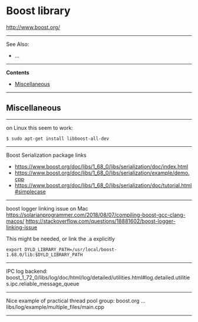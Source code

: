 # Boost library

http://www.boost.org/

---

See Also:

- ...

---

**Contents**

- [Miscellaneous](Boost.md#miscellaneous)

---

## Miscellaneous

---

on Linux this seem to work:

    $ sudo apt-get install libboost-all-dev

---

Boost Serialization package links

- https://www.boost.org/doc/libs/1_68_0/libs/serialization/doc/index.html
- https://www.boost.org/doc/libs/1_68_0/libs/serialization/example/demo.cpp
- https://www.boost.org/doc/libs/1_68_0/libs/serialization/doc/tutorial.html#simplecase

---

boost logger linking issue on Mac
https://solarianprogrammer.com/2018/08/07/compiling-boost-gcc-clang-macos/
https://stackoverflow.com/questions/18881602/boost-logger-linking-issue

This might be needed, or link the .a explicitly

    export DYLD_LIBRARY_PATH=/usr/local/boost-1.68.0/lib:$DYLD_LIBRARY_PATH

---

IPC log backend:
boost_1_72_0/libs/log/doc/html/log/detailed/utilities.html#log.detailed.utilities.ipc.reliable_message_queue

---

Nice example of practical thread pool group:
boost.org ... libs/log/example/multiple_files/main.cpp

---